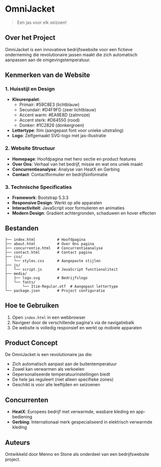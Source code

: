 
# OmniJacket

> Een jas voor elk seizoen!

## Over het Project

OmniJacket is een innovatieve bedrijfswebsite voor een fictieve onderneming die revolutionaire jassen maakt die zich automatisch aanpassen aan de omgevingstemperatuur.

## Kenmerken van de Website

### 1. Huisstijl en Design
- **Kleurenpalet**: 
  - Primair: #59C8E3 (lichtblauw)
  - Secundair: #D4F9FD (zeer lichtblauw)
  - Accent warm: #EA9E8D (zalmroze)
  - Accent sterk: #D64550 (rood)
  - Donker: #1C2826 (donkergroen)
- **Lettertype**: Itim (aangepast font voor unieke uitstraling)
- **Logo**: Zelfgemaakt SVG-logo met jas-illustratie

### 2. Website Structuur
- **Homepage**: Hoofdpagina met hero sectie en product features
- **Over Ons**: Verhaal van het bedrijf, missie en wat ons uniek maakt
- **Concurrentieanalyse**: Analyse van HeatX en Gerbing
- **Contact**: Contactformulier en bedrijfsinformatie

### 3. Technische Specificaties
- **Framework**: Bootstrap 5.3.3
- **Responsive Design**: Werkt op alle apparaten
- **Interactiviteit**: JavaScript voor formulieren en animaties
- **Modern Design**: Gradient achtergronden, schaduwen en hover effecten

## Bestanden

```
├── index.html          # Hoofdpagina
├── about.html          # Over Ons pagina
├── concurrentie.html   # Concurrentieanalyse
├── contact.html        # Contact pagina
├── css/
│   └── styles.css      # Aangepaste stijlen
├── js/
│   └── script.js       # JavaScript functionaliteit
├── media/
│   ├── logo.svg        # Bedrijfslogo
│   └── fonts/
│       └── Itim-Regular.otf  # Aangepast lettertype
└── package.json        # Project configuratie
```

## Hoe te Gebruiken

1. Open `index.html` in een webbrowser
2. Navigeer door de verschillende pagina's via de navigatiebalk
3. De website is volledig responsief en werkt op mobiele apparaten

## Product Concept

De OmniJacket is een revolutionaire jas die:
- Zich automatisch aanpast aan de buitentemperatuur
- Zowel kan verwarmen als verkoelen
- Gepersonaliseerde temperatuurinstellingen biedt
- De hele jas reguleert (niet alleen specifieke zones)
- Geschikt is voor alle leeftijden en seizoenen

## Concurrenten

- **HeatX**: Europees bedrijf met verwarmde, wasbare kleding en app-bediening
- **Gerbing**: Internationaal merk gespecialiseerd in elektrisch verwarmde kleding

## Auteurs

Ontwikkeld door Menno en Stone als onderdeel van een bedrijfswebsite project.
